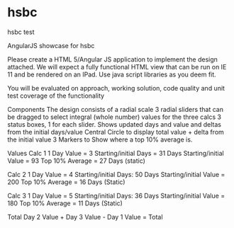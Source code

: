 # hsbc
hsbc test

AngularJS showcase for hsbc

Please create a HTML 5/Angular JS application to implement the design attached. We will expect a fully functional HTML view that can be run on IE 11 and be rendered on an IPad. Use java script libraries as you deem fit.   

 You will be evaluated on approach, working solution, code quality and unit test coverage of the functionality 




Components 
The design consists of a radial scale 
3 radial sliders that can be dragged to select integral (whole number) values for the three calcs 
3 status boxes, 1 for each slider. Shows updated  days and  value  and deltas from the initial days/value 
Central Circle to display total value + delta from the initial value 
3 Markers to Show where a top 10% average is. 

Values 
Calc 1 
1 Day Value = 3 
Starting/initial  Days = 31 Days 
Starting/initial  Value = 93 
Top 10% Average = 27 Days (static) 

Calc 2 
1 Day Value = 4 
Starting/initial Days: 50 Days 
Starting/initial Value = 200 
Top 10% Average = 16 Days (Static) 

Calc 3 
1 Day Value = 5 
Starting/initial Days: 36 Days 
Starting/initial Value = 180 
Top 10% Average = 11 Days (Static) 

Total 
Day 2 Value + Day 3 Value - Day 1 Value = Total 
